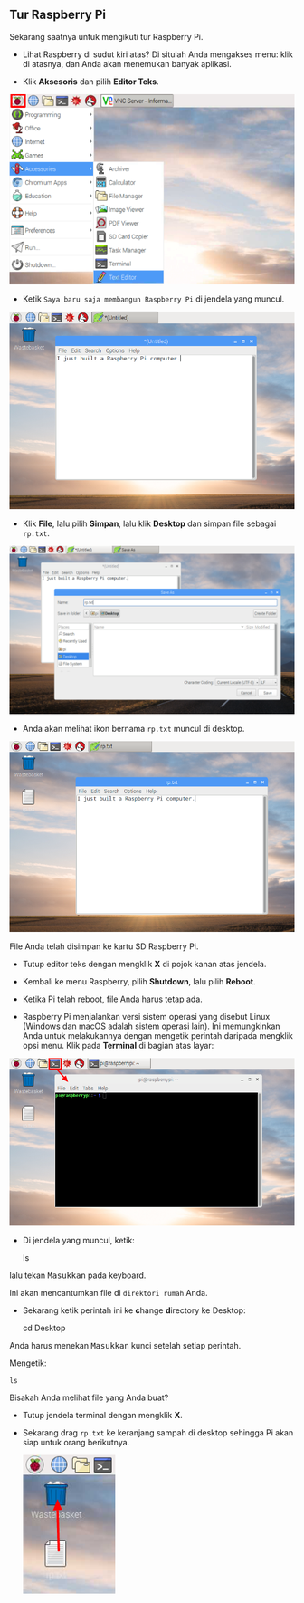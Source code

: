 ## Tur Raspberry Pi

Sekarang saatnya untuk mengikuti tur Raspberry Pi.

+ Lihat Raspberry di sudut kiri atas? Di situlah Anda mengakses menu: klik di atasnya, dan Anda akan menemukan banyak aplikasi.

+ Klik **Aksesoris** dan pilih **Editor Teks**.

![tangkapan layar](images/pi-accessories.png)

+ Ketik `Saya baru saja membangun Raspberry Pi` di jendela yang muncul.

![tangkapan layar](images/pi-text-editor.png)

+ Klik **File**, lalu pilih **Simpan**, lalu klik **Desktop** dan simpan file sebagai `rp.txt`.

![tangkapan layar](images/pi-save.png)

+ Anda akan melihat ikon bernama `rp.txt` muncul di desktop.

![tangkapan layar](images/pi-saved.png)

File Anda telah disimpan ke kartu SD Raspberry Pi.

+ Tutup editor teks dengan mengklik **X** di pojok kanan atas jendela.

+ Kembali ke menu Raspberry, pilih **Shutdown**, lalu pilih **Reboot**.

+ Ketika Pi telah reboot, file Anda harus tetap ada.

+ Raspberry Pi menjalankan versi sistem operasi yang disebut Linux (Windows dan macOS adalah sistem operasi lain). Ini memungkinkan Anda untuk melakukannya dengan mengetik perintah daripada mengklik opsi menu. Klik pada **Terminal** di bagian atas layar:

![tangkapan layar](images/pi-command-prompt.png)

+ Di jendela yang muncul, ketik:

    ls
    

lalu tekan <kbd>Masukkan</kbd> pada keyboard.

Ini akan mencantumkan file di `direktori rumah` Anda.

+ Sekarang ketik perintah ini ke **c**hange **d**irectory ke Desktop:

    cd Desktop
    

Anda harus menekan <kbd>Masukkan</kbd> kunci setelah setiap perintah.

Mengetik:

    ls
    

Bisakah Anda melihat file yang Anda buat?

+ Tutup jendela terminal dengan mengklik **X**.

+ Sekarang drag `rp.txt` ke keranjang sampah di desktop sehingga Pi akan siap untuk orang berikutnya.
    
    ![tangkapan layar](images/pi-waste.png)